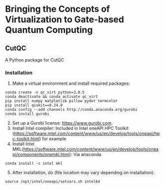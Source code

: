 # Bringing the Concepts of Virtualization to Gate-based Quantum Computing

## CutQC
A Python package for CutQC

### Installation
1. Make a virtual environment and install required packages:
```
conda create -n qc_virt python=3.8.5
conda deactivate && conda activate qc_virt
pip install numpy matplotlib pillow pydot termcolor
pip install qiskit==0.24.0
conda config --add channels http://conda.anaconda.org/gurobi
conda install gurobi
```
2. Set up a Gurobi license: https://www.gurobi.com.
3. Install Intel compiler:
Included in Intel oneAPI HPC Toolkit (https://software.intel.com/content/www/us/en/develop/tools/oneapi/hpc-toolkit.html) for example
4. Install Intel MKL(https://software.intel.com/content/www/us/en/develop/tools/oneapi/components/onemkl.html): 
Via anaconda
```
conda install -c intel mkl
```
5. After installation, do (file location may vary depending on installation):
```
source /opt/intel/oneapi/setvars.sh intel64 
```